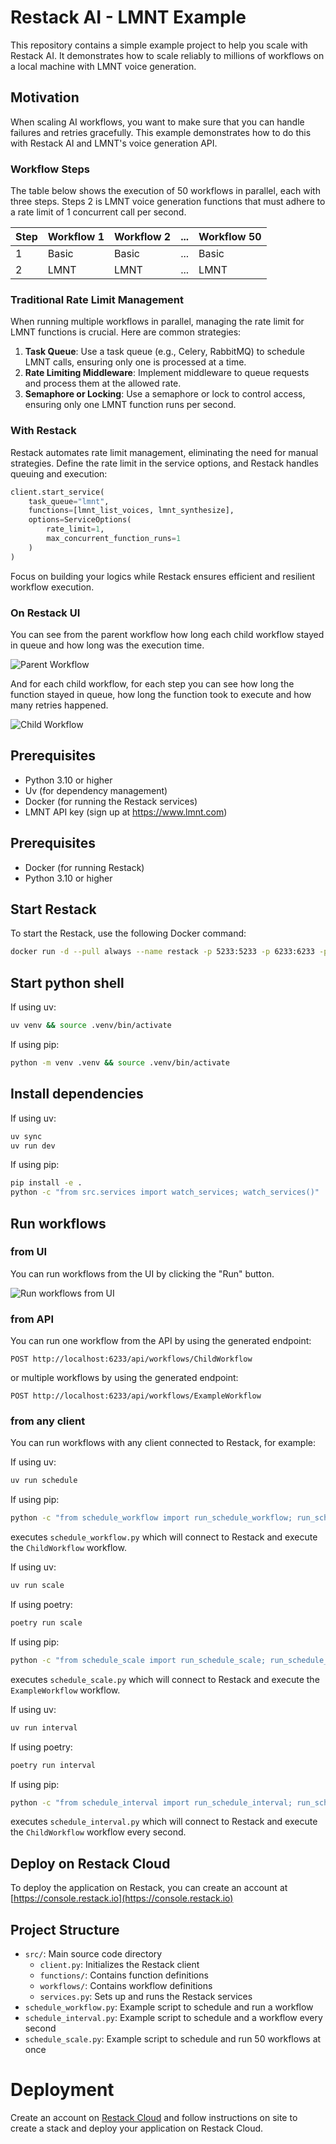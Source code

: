 # Restack AI - LMNT Example

This repository contains a simple example project to help you scale with Restack AI.
It demonstrates how to scale reliably to millions of workflows on a local machine with LMNT voice generation.

## Motivation

When scaling AI workflows, you want to make sure that you can handle failures and retries gracefully.
This example demonstrates how to do this with Restack AI and LMNT's voice generation API.

### Workflow Steps

The table below shows the execution of 50 workflows in parallel, each with three steps.
Steps 2 is LMNT voice generation functions that must adhere to a rate limit of 1 concurrent call per second.

| Step | Workflow 1 | Workflow 2 | ... | Workflow 50 |
| ---- | ---------- | ---------- | --- | ----------- |
| 1    | Basic      | Basic      | ... | Basic       |
| 2    | LMNT       | LMNT       | ... | LMNT        |

### Traditional Rate Limit Management

When running multiple workflows in parallel, managing the rate limit for LMNT functions is crucial. Here are common strategies:

1. **Task Queue**: Use a task queue (e.g., Celery, RabbitMQ) to schedule LMNT calls, ensuring only one is processed at a time.
2. **Rate Limiting Middleware**: Implement middleware to queue requests and process them at the allowed rate.
3. **Semaphore or Locking**: Use a semaphore or lock to control access, ensuring only one LMNT function runs per second.

### With Restack

Restack automates rate limit management, eliminating the need for manual strategies. Define the rate limit in the service options, and Restack handles queuing and execution:

```python
client.start_service(
    task_queue="lmnt",
    functions=[lmnt_list_voices, lmnt_synthesize],
    options=ServiceOptions(
        rate_limit=1,
        max_concurrent_function_runs=1
    )
)
```

Focus on building your logics while Restack ensures efficient and resilient workflow execution.

### On Restack UI

You can see from the parent workflow how long each child workflow stayed in queue and how long was the execution time.

![Parent Workflow](./ui-parent.png)

And for each child workflow, for each step you can see how long the function stayed in queue, how long the function took to execute and how many retries happened.

![Child Workflow](./ui-child.png)

## Prerequisites

- Python 3.10 or higher
- Uv (for dependency management)
- Docker (for running the Restack services)
- LMNT API key (sign up at https://www.lmnt.com)

## Prerequisites

- Docker (for running Restack)
- Python 3.10 or higher

## Start Restack

To start the Restack, use the following Docker command:

```bash
docker run -d --pull always --name restack -p 5233:5233 -p 6233:6233 -p 7233:7233 ghcr.io/restackio/restack:main
```

## Start python shell

If using uv:

```bash
uv venv && source .venv/bin/activate
```

If using pip:

```bash
python -m venv .venv && source .venv/bin/activate
```

## Install dependencies

If using uv:

```bash
uv sync
uv run dev
```

If using pip:

```bash
pip install -e .
python -c "from src.services import watch_services; watch_services()"
```

## Run workflows

### from UI

You can run workflows from the UI by clicking the "Run" button.

![Run workflows from UI](./ui-endpoints.png)

### from API

You can run one workflow from the API by using the generated endpoint:

`POST http://localhost:6233/api/workflows/ChildWorkflow`

or multiple workflows by using the generated endpoint:

`POST http://localhost:6233/api/workflows/ExampleWorkflow`

### from any client

You can run workflows with any client connected to Restack, for example:

If using uv:

```bash
uv run schedule
```

If using pip:

```bash
python -c "from schedule_workflow import run_schedule_workflow; run_schedule_workflow()"
```

executes `schedule_workflow.py` which will connect to Restack and execute the `ChildWorkflow` workflow.

If using uv:

```bash
uv run scale
```

If using poetry:

```bash
poetry run scale
```

If using pip:

```bash
python -c "from schedule_scale import run_schedule_scale; run_schedule_scale()"
```

executes `schedule_scale.py` which will connect to Restack and execute the `ExampleWorkflow` workflow.

If using uv:

```bash
uv run interval
```

If using poetry:

```bash
poetry run interval
```

If using pip:

```bash
python -c "from schedule_interval import run_schedule_interval; run_schedule_interval()"
```

executes `schedule_interval.py` which will connect to Restack and execute the `ChildWorkflow` workflow every second.

## Deploy on Restack Cloud

To deploy the application on Restack, you can create an account at [https://console.restack.io](https://console.restack.io)

## Project Structure

- `src/`: Main source code directory
  - `client.py`: Initializes the Restack client
  - `functions/`: Contains function definitions
  - `workflows/`: Contains workflow definitions
  - `services.py`: Sets up and runs the Restack services
- `schedule_workflow.py`: Example script to schedule and run a workflow
- `schedule_interval.py`: Example script to schedule and a workflow every second
- `schedule_scale.py`: Example script to schedule and run 50 workflows at once

# Deployment

Create an account on [Restack Cloud](https://console.restack.io) and follow instructions on site to create a stack and deploy your application on Restack Cloud.
